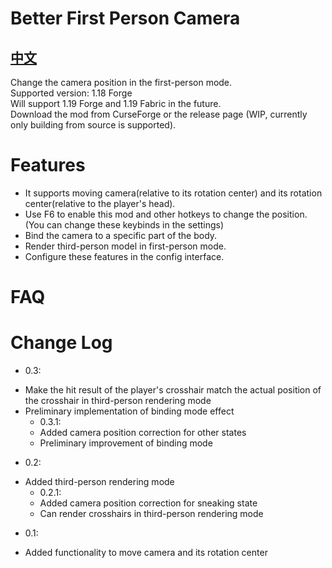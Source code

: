 # Better First Person Camera #
## [中文](README_ZH.md)
Change the camera position in the first-person mode.  
Supported version: 1.18 Forge  
Will support 1.19 Forge and 1.19 Fabric in the future.  
Download the mod from CurseForge or the release page (WIP, currently only building from source is supported).  

# Features #
* It supports moving camera(relative to its rotation center) and its rotation center(relative to the player's head).
* Use F6 to enable this mod and other hotkeys to change the position.(You can change these keybinds in the settings)
* Bind the camera to a specific part of the body.
* Render third-person model in first-person mode.
* Configure these features in the config interface.

# FAQ #

# Change Log #
* 0.3:  
- Make the hit result of the player's crosshair match the actual position of the crosshair in third-person rendering mode  
- Preliminary implementation of binding mode effect  
    - 0.3.1:  
    - Added camera position correction for other states  
    - Preliminary improvement of binding mode  
* 0.2:  
- Added third-person rendering mode  
    - 0.2.1:  
    - Added camera position correction for sneaking state  
    - Can render crosshairs in third-person rendering mode  
* 0.1:  
- Added functionality to move camera and its rotation center  
